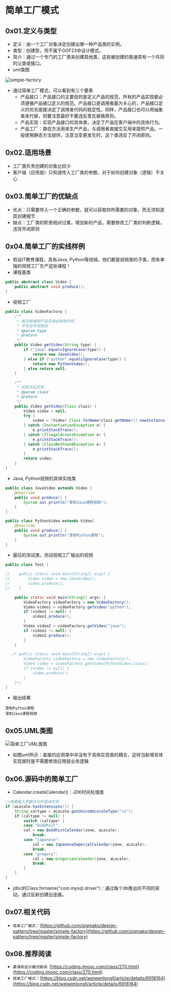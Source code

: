 # 简单工厂模式

## 0x01.定义与类型

- 定义：由一个工厂对象决定创建出哪一种产品类的实例。
- 类型：创建型，但不属于GOF23中设计模式。
- 简介：通过一个专门的工厂类来创建其他类，这些被创建的类通常有一个共同的父类或接口。
- uml类图

![simple-factory](./images/simple-factory.png)

- 通过简单工厂模式，可以看到有三个要素
  - 产品接口：产品接口的主要目的是定义产品的规范，所有的产品实现都必须遵循产品接口定义的规范。产品接口是调用者最为关心的，产品接口定义的优劣直接决定了调用者代码的稳定性。同样，产品接口也可以用抽象类来代替，但要注意最好不要违反里氏替换原则。
  - 产品实现：实现产品接口的具体类，决定了产品在客户端中的具体行为。
  - 产品工厂：静态方法用来生产产品，与调用者直接交互用来提供产品。一般使用静态方法提供，注意当变更发生时，这个类违反了开闭原则。

## 0x02.适用场景

- 工厂类负责创建的对象比较少
- 客户端（应用层）只知道传入工厂类的参数，对于如何创建对象（逻辑）不关心

## 0x03.简单工厂的优缺点

- 优点：只需要传入一个正确的参数，就可以获取你所需要的对象，而无须知道其创建细节
- 缺点：工厂类的职责相对过重，增加新的产品，需要修改工厂类的判断逻辑，违背开闭原则

## 0x04.简单工厂的实线样例

- 假设IT教育课程，具有Java, Python等视频。他们都是视频类的子类，而有单独的视频工厂生产这些课程！
- 课程基类

```java
public abstract class Video {
    public abstract void produce();
}
```

- 视频工厂

```java
public class VideoFactory {
    /**
     * 每次新增加产品实线会修改代码
     * 不符合开闭原则
     * @param type
     * @return
     */
    public Video getVideo(String type) {
        if ("java".equalsIgnoreCase(type)) {
            return new JavaVideo();
        } else if ("python".equalsIgnoreCase(type)) {
            return new PythonVideo();
        } else return null;
    }

    /**
     * 反射方式实现
     * @param clazz
     * @return
     */
    public Video getVideo(Class clazz) {
        Video video = null;
        try {
            video = (Video) Class.forName(clazz.getName()).newInstance();
        } catch (InstantiationException e) {
            e.printStackTrace();
        } catch (IllegalAccessException e) {
            e.printStackTrace();
        } catch (ClassNotFoundException e) {
            e.printStackTrace();
        }
        return video;
    }
}
```

- Java, Python视频的具体实线类

```java
public class JavaVideo extends Video {
    @Override
    public void produce() {
        System.out.println("录制Java课程视频");
    }
}
```

```java
public class PythonVideo extends Video{
    @Override
    public void produce() {
        System.out.println("录制Python课程");
    }
}
```

- 最后的测试类，测试视频工厂输出的视频

```java
public class Test {

//    public static void main(String[] args) {
//        Video video = new JavaVideo();
//        video.produce();
//    }

    public static void main(String[] args) {
        VideoFactory videoFactory = new VideoFactory();
        Video video1 = videoFactory.getVideo("python");
        if (video1 != null) {
            video1.produce();
        }
        Video video2 = videoFactory.getVideo("java");
        if (video2 != null) {
            video2.produce();
        }
    }

   /* public static void main(String[] args) {
        VideoFactory videoFactory = new VideoFactory();
        Video video = videoFactory.getVideo(PythonVideo.class);
        if (video != null) {
            video.produce();
        }
    }*/
}
```

- 输出结果

```log
录制Python课程
录制Java课程视频
```

## 0x05.UML类图

![简单工厂UML类图](./images/simple-factory-uml.png)

- 如图uml所示：直接的应用类中并没有于具体实现类的耦合，这样当新增具体实现类时是不需要修改应用层业务逻辑

## 0x06.源码中的简单工厂

- Calendar.createCalendar()：JDK时间处理类

```java
//根据输入参数区分的具体实现
if (aLocale.hasExtensions()) {
    String caltype = aLocale.getUnicodeLocaleType("ca");
    if (caltype != null) {
        switch (caltype) {
        case "buddhist":
        cal = new BuddhistCalendar(zone, aLocale);
            break;
        case "japanese":
            cal = new JapaneseImperialCalendar(zone, aLocale);
            break;
        case "gregory":
            cal = new GregorianCalendar(zone, aLocale);
            break;
        }
    }
}
```

- jdbc的Class.forname("com.mysql.driver")：通过每个db推出的不同的驱动，通过反射创建出连接。

## 0x07.相关代码

- `简单工厂模式`：[https://github.com/sigmako/design-pattern/tree/master/simple-factory](https://github.com/sigmako/design-pattern/tree/master/simple-factory)

## 0x08.推荐阅读

- `慕课网设计模式精讲`: [https://coding.imooc.com/class/270.html](https://coding.imooc.com/class/270.html)
- `简单工厂模式`：[https://blog.csdn.net/weiwenlongll/article/details/6918164](https://blog.csdn.net/weiwenlongll/article/details/6918164)